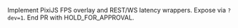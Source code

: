 Implement PixiJS FPS overlay and REST/WS latency wrappers.
Expose via `?dev=1`. End PR with HOLD_FOR_APPROVAL.
